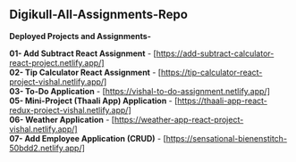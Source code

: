 ## Digikull-All-Assignments-Repo

**Deployed Projects and Assignments- <br />**

**01- Add Subtract React Assignment** - [https://add-subtract-calculator-react-project.netlify.app/] <br />
**02- Tip Calculator React Assignment** - [https://tip-calculator-react-project-vishal.netlify.app/] <br />
**03- To-Do Application** - [https://vishal-to-do-assignment.netlify.app/] <br />
**05- Mini-Project (Thaali App) Application** - [https://thaali-app-react-redux-project-vishal.netlify.app/] <br />
**06- Weather Application** - [https://weather-app-react-project-vishal.netlify.app/] <br />
**07- Add Employee Application (CRUD)** - [https://sensational-bienenstitch-50bdd2.netlify.app/] <br />
